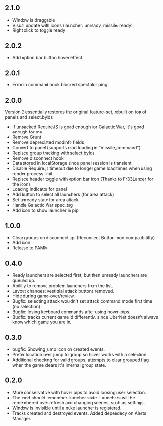 ## 2.1.0

- Window is draggable
- Visual update with icons (launcher: unready, missile: ready)
- Right click to toggle ready

## 2.0.2

- Add option bar button hover effect

## 2.0.1

- Error in command hook blocked spectator ping

## 2.0.0

Version 2 essentially restores the original feature-set, rebuilt on top of panels and select.byIds

- If unpacked RequireJS is good enough for Galactic War, it's good enough for me.
- Remove Grunt
- Remove depreciated modinfo fields
- Convert to panel (supports mod loading in "missile_command")
- Replace group tracking with select.byIds
- Remove disconnect hook
- Data stored in localStorage since panel session is transient
- Disable Require.js timeout due to longer game load times when using render process limit.
- Replace header toggle with option bar icon (Thanks to Fr33Lancer for the icon)
- Loading indicator for panel
- Add button to select all launchers (for area attack)
- Set unready state for area attack
- Handle Galactic War spec_tag
- Add icon to show launcher in pip

## 1.0.0

- Clear groups on disconnect api (Reconnect Button mod compatibitilty)
- Add icon
- Release to PAMM

## 0.4.0

- Ready launchers are selected first, but then unready launchers are queued up.
- Abililty to remove problem launchers from the list.
- Layout changes; vestigial attack buttons removed.
- Hide during game-over/review.
- Bugfix: selecting attack wouldn't set attack command mode first time (no selection)
- Bugfix: losing keyboard commands after using hover-pips.
- Bugfix: tracks current game id differently, since UberNet doesn't always know which game you are in.

## 0.3.0

- bugfix: Showing jump icon on created events.
- Prefer location over jump to group so hover works with a selection.
- Additional checking for valid groups; attempts to clear grouped flag when the game clears it's internal group state.

## 0.2.0

- More conservative with hover pips to avoid loosing user selection.
- The mod should remember launcher state.  Launchers will be remembered over refresh and changing scenes, such as settings.
- Window is invisible until a nuke launcher is registered.
- Tracks created and destroyed events.  Added dependecy on Alerts Manager.
